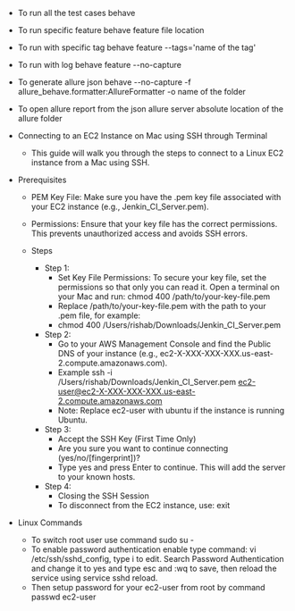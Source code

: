 - To run all the test cases
  behave
- To run specific feature
  behave feature file location
- To run with specific tag
  behave feature --tags='name of the tag'
- To run with log
  behave feature --no-capture
- To generate allure json 
  behave --no-capture -f allure_behave.formatter:AllureFormatter -o name of the folder
- To open allure report from the json
  allure server absolute location of the allure folder

  


- Connecting to an EC2 Instance on Mac using SSH through Terminal
  - This guide will walk you through the steps to connect to a Linux EC2 instance from a Mac using SSH.

- Prerequisites 
  - PEM Key File: Make sure you have the .pem key file associated with your EC2 instance (e.g., Jenkin_CI_Server.pem). 
  - Permissions: Ensure that your key file has the correct permissions. This prevents unauthorized access and avoids SSH errors.
  
  - Steps 
    - Step 1: 
      - Set Key File Permissions: To secure your key file, set the permissions so that only you can read it. Open a terminal on your Mac and run: chmod 400 /path/to/your-key-file.pem
      - Replace /path/to/your-key-file.pem with the path to your .pem file, for example:
      - chmod 400 /Users/rishab/Downloads/Jenkin_CI_Server.pem
    - Step 2:
      - Go to your AWS Management Console and find the Public DNS of your instance (e.g., ec2-X-XXX-XXX-XXX.us-east-2.compute.amazonaws.com).
      - Example ssh -i /Users/rishab/Downloads/Jenkin_CI_Server.pem ec2-user@ec2-X-XXX-XXX-XXX.us-east-2.compute.amazonaws.com
      - Note: Replace ec2-user with ubuntu if the instance is running Ubuntu.
    - Step 3:
      - Accept the SSH Key (First Time Only)
      - Are you sure you want to continue connecting (yes/no/[fingerprint])?
      - Type yes and press Enter to continue. This will add the server to your known hosts.
    - Step 4:
      - Closing the SSH Session
      - To disconnect from the EC2 instance, use: exit

- Linux Commands
  - To switch root user use command sudo su -
  - To enable password authentication enable type command: vi /etc/ssh/sshd_config, type i to edit. Search Password Authentication and change it to yes and type esc and :wq to save, then reload the service using service sshd reload.
  - Then setup password for your ec2-user from root by command passwd ec2-user